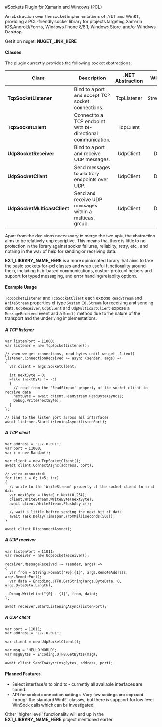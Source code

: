 #Sockets Plugin for Xamarin and Windows (PCL)

An abstraction over the socket implementations of .NET and WinRT, providing a PCL-friendly socket library for projects targeting Xamarin iOS/Android/Forms, Windows Phone 8/8.1, Windows Store, and/or Windows Desktop.

Get it on nuget: __NUGET_LINK_HERE__

#### Classes
The plugin currently provides the following socket abstractions:

Class|Description|.NET Abstraction|WinRT Abstraction
-----|-----------|:--------------:|:---------------:
**TcpSocketListener** | Bind to a port and accept TCP socket connections. | TcpListener | StreamSocketListener 
**TcpSocketClient** | Connect to a TCP endpoint with bi-directional communication. | TcpClient | StreamSocket
**UdpSocketReceiver** | Bind to a port and receive UDP messages. | UdpClient | DatagramSocket
**UdpSocketClient** | Send messages to arbitrary endpoints over UDP. | UdpClient | DatagramSocket
**UdpSocketMulticastClient** | Send and receive UDP messages within a multicast group. | UdpClient | DatagramSocket

Apart from the decisions neccessary to merge the two apis, the abstraction aims to be relatively unprescriptive. 
This means that there is little to no protection in the library against socket failures, reliablity, retry, etc., 
and nothing in the way of help for sending or receiving data. 

__EXT_LIBRARY_NAME_HERE__ is a more opinionated library that aims to take the basic sockets-for-pcl classes and wrap useful 
functionality around them, including hub-based communications, custom protocol helpers and support for typed messaging, 
and error handling/reliablity options. 

#### Example Usage
````TcpSocketListener```` and ````TcpSocketClient```` each expose ````ReadStream```` and ````WriteStream```` 
properties of type ````System.IO.Stream```` for receiving and sending data. ````UdpReceiver````, ````UdpClient```` and ````UdpMulticastClient```` expose a ````MessageReceived```` event and a ````Send()```` method due to the nature of the transport and the underlying implementations.

##### A TCP listener
    var listenPort = 11000;
    var listener = new TcpSocketListener();
    
    // when we get connections, read bytes until we get -1 (eof)
    listener.ConnectionReceived += async (sender, args) => 
    {
      var client = args.SocketClient; 
      
      int nextByte = 0; 
      while (nextByte != -1)
      {
        // read from the 'ReadStream' property of the socket client to receive data
        nextByte = await client.ReadStream.ReadByteAsync();
        Debug.Write(nextByte);
      }
    };
    
    // bind to the listen port across all interfaces
    await listener.StartListeningAsync(listenPort);

##### A TCP client
    var address = "127.0.0.1";
    var port = 11000;
    var r = new Random(); 
    
    var client = new TcpSocketClient();
    await client.ConnectAsync(address, port);
    
    // we're connected!
    for (int i = 0; i<5; i++)
    {
      // write to the 'WriteStream' property of the socket client to send data
      var nextByte = (byte) r.Next(0,254);
      client.WriteStream.WriteByte(nextByte);
      await client.WriteStream.FlushAsync();
      
      // wait a little before sending the next bit of data
      await Task.Delay(Timespan.FromMilliseconds(500)); 
    }
    
    await client.DisconnectAsync();
    
##### A UDP receiver
    var listenPort = 11011;
    var receiver = new UdpSocketReceiver();
    
    receiver.MessageReceived += (sender, args) =>
    {
      var from = String.Format("{0}:{1}", args.RemoteAddress, args.RemotePort);
      var data = Encoding.UTF8.GetString(args.ByteData, 0, args.ByteData.Length);
      
      Debug.WriteLine("{0} - {1}", from, data);
    };
    
    await receiver.StartListeningAsync(listenPort);

##### A UDP client
    var port = 11011;
    var address = "127.0.0.1";
    
    var client = new UdpSocketClient();
    
    var msg = "HELLO WORLD";
    var msgBytes = Encoding.UTF8.GetBytes(msg);
    
    await client.SendToAsync(msgBytes, address, port);

#### Planned Features
 - Select interface/s to bind to - currently all available interfaces are bound. 
 - API for socket connection settings. Very few settings are exposed through 
 the standard WinRT classes, but there is suppport for low level WinSock calls 
 which can be investigated. 
 
 Other 'higher level' functionality will end up in the __EXT_LIBRARY_NAME_HERE__ project mentioned earlier. 
